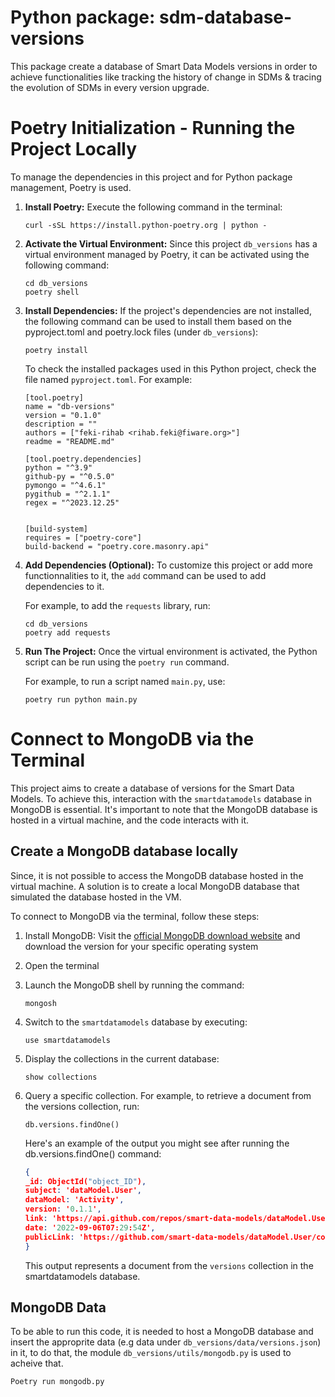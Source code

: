 # Python package: sdm-database-versions  
This package create a database of Smart Data Models versions in order to achieve functionalities like tracking the history of change in SDMs &amp; tracing the evolution of SDMs in every version upgrade.

# Poetry Initialization - Running the Project Locally 

To manage the dependencies in this project and for Python package management, Poetry is used. 

1. **Install Poetry:** 
Execute the following command in the terminal: 

    ```shell
    curl -sSL https://install.python-poetry.org | python -
    ```

2. **Activate the Virtual Environment:**
    Since this project `db_versions` has a virtual environment managed by Poetry, it can be activated using the following command:

    ```shell
    cd db_versions
    poetry shell
    ```

3. **Install Dependencies:**
    If the project's dependencies are not installed, the following command can be used to install them based on the pyproject.toml and poetry.lock files (under `db_versions`):

    ```shell
    poetry install
    ```

    To check the installed packages used in this Python project, check the file named `pyproject.toml`. For example: 
    ````
    [tool.poetry]
    name = "db-versions"
    version = "0.1.0"
    description = ""
    authors = ["feki-rihab <rihab.feki@fiware.org>"]
    readme = "README.md"

    [tool.poetry.dependencies]
    python = "^3.9"
    github-py = "^0.5.0"
    pymongo = "^4.6.1"
    pygithub = "^2.1.1"
    regex = "^2023.12.25"


    [build-system]
    requires = ["poetry-core"]
    build-backend = "poetry.core.masonry.api"
    ````

4. **Add Dependencies (Optional):**
To customize this project or add more functionnalities to it, the `add` command can be used to add dependencies to it. 

    For example, to add the `requests` library, run:
    ```shell
    cd db_versions
    poetry add requests
    ```

5. **Run The Project:**
Once the virtual environment is activated, the Python script can be run using the `poetry run` command. 

    For example, to run a script named `main.py`, use:

    ```shell
    poetry run python main.py
    ````

# Connect to MongoDB via the Terminal

This project aims to create a database of versions for the Smart Data Models. To achieve this, interaction with the `smartdatamodels` database in MongoDB is essential. It's important to note that the MongoDB database is hosted in a virtual machine, and the code interacts with it.

## Create a MongoDB database locally 

Since, it is not possible to access the MongoDB database hosted in the virtual machine. A solution is to create a local MongoDB database that simulated the database hosted in the VM. 

To connect to MongoDB via the terminal, follow these steps:

1. Install MongoDB: Visit the [official MongoDB download website](https://www.mongodb.com/download-center/community/releases) and download the version for your specific operating system

1. Open the terminal 

2. Launch the MongoDB shell by running the command:
    ```
    mongosh
    ```

3. Switch to the `smartdatamodels` database by executing:

    ```shell
    use smartdatamodels
    ```

4. Display the collections in the current database:
    ````
    show collections
    ````
5. Query a specific collection. 
For example, to retrieve a document from the versions collection, run:

    ```shell
    db.versions.findOne()
    ```

    Here's an example of the output you might see after running the db.versions.findOne() command:

    ```json
    {
    _id: ObjectId("object_ID"),
    subject: 'dataModel.User',
    dataModel: 'Activity',
    version: '0.1.1',
    link: 'https://api.github.com/repos/smart-data-models/dataModel.User/git/commits/sha',
    date: '2022-09-06T07:29:54Z',
    publicLink: 'https://github.com/smart-data-models/dataModel.User/commit/sha'
    }
    ```
    This output represents a document from the `versions` collection in the smartdatamodels database.

## MongoDB Data 
To be able to run this code, it is needed to host a MongoDB database and insert the approprite data (e.g data under `db_versions/data/versions.json`) in it, to do that, the module `db_versions/utils/mongodb.py` is used to acheive that. 

```shell
Poetry run mongodb.py
```






